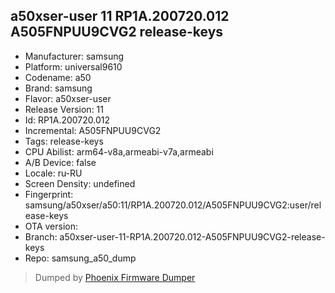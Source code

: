 ## a50xser-user 11 RP1A.200720.012 A505FNPUU9CVG2 release-keys
- Manufacturer: samsung
- Platform: universal9610
- Codename: a50
- Brand: samsung
- Flavor: a50xser-user
- Release Version: 11
- Id: RP1A.200720.012
- Incremental: A505FNPUU9CVG2
- Tags: release-keys
- CPU Abilist: arm64-v8a,armeabi-v7a,armeabi
- A/B Device: false
- Locale: ru-RU
- Screen Density: undefined
- Fingerprint: samsung/a50xser/a50:11/RP1A.200720.012/A505FNPUU9CVG2:user/release-keys
- OTA version: 
- Branch: a50xser-user-11-RP1A.200720.012-A505FNPUU9CVG2-release-keys
- Repo: samsung_a50_dump


>Dumped by [Phoenix Firmware Dumper](https://github.com/DroidDumps/phoenix_firmware_dumper)
